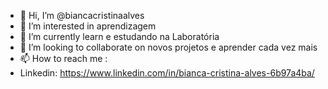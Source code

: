 - 👋 Hi, I’m @biancacristinaalves
- 👀 I’m interested in aprendizagem
- 🌱 I’m currently learn e estudando na Laboratória
- 💞️ I’m looking to collaborate on  novos projetos e aprender cada vez mais
- 📫 How to reach me  : 
- Linkedin: https://www.linkedin.com/in/bianca-cristina-alves-6b97a4ba/

<!---
biancacristinaalves/biancacristinaalves is a ✨ special ✨ repository because its `README.md` (this file) appears on your GitHub profile.
You can click the Preview link to take a look at your changes.
--->
